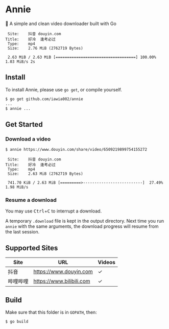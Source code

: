 # Annie

👾 A simple and clean video downloader built with Go

```console
 Site:    抖音 douyin.com
Title:    好冷  逢考必过
 Type:    mp4
 Size:    2.76 MiB (2762719 Bytes)

 2.63 MiB / 2.63 MiB [===================================] 100.00% 1.03 MiB/s 2s
```

## Install

To install Annie, please use `go get`, or compile yourself.

```bash
$ go get github.com/iawia002/annie
...
$ annie ...
```


## Get Started

### Download a video

```console
$ annie https://www.douyin.com/share/video/6509219899754155272

 Site:    抖音 douyin.com
Title:    好冷  逢考必过
 Type:    mp4
 Size:    2.63 MiB (2762719 Bytes)

 741.70 KiB / 2.63 MiB [=========>--------------------------]  27.49% 1.98 MiB/s
```

### Resume a download

You may use <kbd>Ctrl</kbd>+<kbd>C</kbd> to interrupt a download.

A temporary `.download` file is kept in the output directory. Next time you run `annie` with the same arguments, the download progress will resume from the last session.


## Supported Sites

Site | URL | Videos
--- | --- | ------
抖音 | <https://www.douyin.com> | ✓
哔哩哔哩 | <https://www.bilibili.com> | ✓


## Build

Make sure that this folder is in `GOPATH`, then:

```bash
$ go build
```
